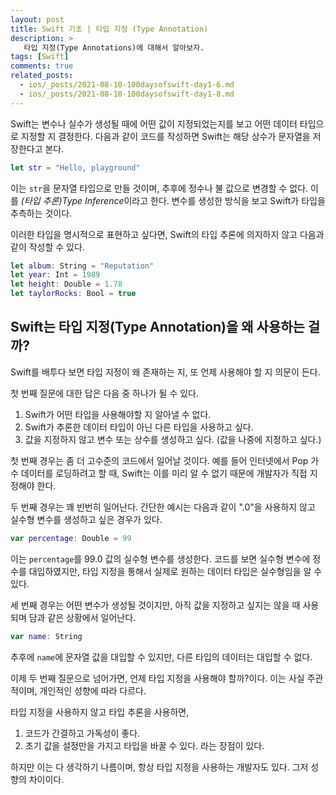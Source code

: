 ```yaml
---
layout: post
title: Swift 기초 | 타입 지정 (Type Annotation)
description: >
   타입 지정(Type Annotations)에 대해서 알아보자.
tags: [Swift]
comments: true
related_posts:
  - ios/_posts/2021-08-10-100daysofswift-day1-6.md
  - ios/_posts/2021-08-10-100daysofswift-day1-8.md
---
```


Swift는 변수나 실수가 생성될 때에 어떤 값이 지정되었는지를 보고 어떤 데이터 타입으로 지정할 지 결정한다. 다음과 같이 코드를 작성하면 Swift는 해당 상수가 문자열을 저장한다고 본다.

~~~swift
let str = "Hello, playground"
~~~

이는 `str`을 문자열 타입으로 만들 것이며, 추후에 정수나 불 값으로 변경할 수 없다. 이를 *(타입 추론)Type Inference*이라고 한다. 변수를 생성한 방식을 보고 Swift가 타입을 추측하는 것이다.

이러한 타입을 명시적으로 표현하고 싶다면, Swift의 타입 추론에 의지하지 않고 다음과 같이 작성할 수 있다.

~~~swift
let album: String = "Reputation"
let year: Int = 1989
let height: Double = 1.78
let taylorRocks: Bool = true
~~~

## Swift는 타입 지정(Type Annotation)을 왜 사용하는 걸까?

Swift를 배투다 보면 타입 지정이 왜 존재하는 지, 또 언제 사용해야 할 지 의문이 든다.

첫 번째 질문에 대한 답은 다음 중 하나가 될 수 있다.
1. Swift가 어떤 타입을 사용해야할 지 알아낼 수 없다.
2. Swift가 추론한 데이터 타입이 아닌 다른 타입을 사용하고 싶다.
3. 값을 지정하지 않고 변수 또는 상수를 생성하고 싶다. (값을 나중에 지정하고 싶다.)

첫 번째 경우는 좀 더 고수준의 코드에서 일어날 것이다. 예를 들어 인터넷에서 Pop 가수 데이터를 로딩하려고 할 때, Swift는 이를 미리 알 수 없기 때문에 개발자가 직접 지정해야 한다.

두 번째 경우는 꽤 빈번히 일어난다. 간단한 예시는 다음과 같이 ".0"을 사용하지 않고 실수형 변수를 생성하고 싶은 경우가 있다.

~~~swift
var percentage: Double = 99
~~~

이는 `percentage`를 99.0 값의 실수형 변수를 생성한다. 코드를 보면 실수형 변수에 정수를 대입하였지만, 타입 지정을 통해서 실제로 원하는 데이터 타입은 실수형임을 알 수 있다.

세 번째 경우는 어떤 변수가 생성될 것이지만, 아직 값을 지정하고 싶지는 않을 때 사용되며 담과 같은 상황에서 일어난다.

~~~swift
var name: String
~~~

추후에 `name`에 문자열 값을 대입할 수 있지만, 다른 타입의 데이터는 대입할 수 없다.

이제 두 번째 질문으로 넘어가면, 언제 타입 지정을 사용해야 할까?이다. 이는 사실 주관적이며, 개인적인 성향에 따라 다르다.

타입 지정을 사용하지 않고 타입 추론을 사용하면,
1. 코드가 간결하고 가독성이 좋다.
2. 초기 값을 설정만을 가지고 타입을 바꿀 수 있다.
라는 장점이 있다.

하지만 이는 다 생각하기 나름이며, 항상 타입 지정을 사용하는 개발자도 있다. 그저 성향의 차이이다.
